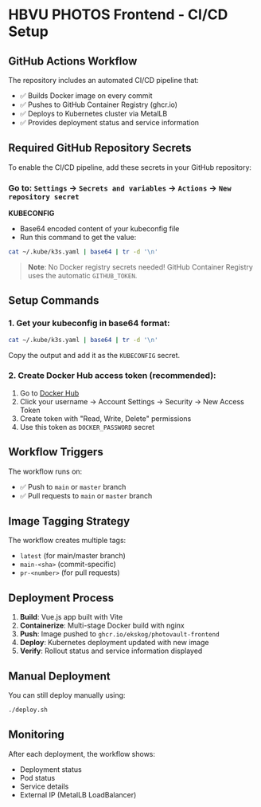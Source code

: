# HBVU PHOTOS Frontend - CI/CD Setup

## GitHub Actions Workflow

The repository includes an automated CI/CD pipeline that:
- ✅ Builds Docker image on every commit
- ✅ Pushes to GitHub Container Registry (ghcr.io)
- ✅ Deploys to Kubernetes cluster via MetalLB
- ✅ Provides deployment status and service information

## Required GitHub Repository Secrets

To enable the CI/CD pipeline, add these secrets in your GitHub repository:

### Go to: `Settings` → `Secrets and variables` → `Actions` → `New repository secret`

**KUBECONFIG**
- Base64 encoded content of your kubeconfig file
- Run this command to get the value:
```bash
cat ~/.kube/k3s.yaml | base64 | tr -d '\n'
```

> **Note**: No Docker registry secrets needed! GitHub Container Registry uses the automatic `GITHUB_TOKEN`.

## Setup Commands

### 1. Get your kubeconfig in base64 format:
```bash
cat ~/.kube/k3s.yaml | base64 | tr -d '\n'
```
Copy the output and add it as the `KUBECONFIG` secret.

### 2. Create Docker Hub access token (recommended):
1. Go to [Docker Hub](https://hub.docker.com)
2. Click your username → Account Settings → Security → New Access Token
3. Create token with "Read, Write, Delete" permissions
4. Use this token as `DOCKER_PASSWORD` secret

## Workflow Triggers

The workflow runs on:
- ✅ Push to `main` or `master` branch
- ✅ Pull requests to `main` or `master` branch

## Image Tagging Strategy

The workflow creates multiple tags:
- `latest` (for main/master branch)
- `main-<sha>` (commit-specific)
- `pr-<number>` (for pull requests)

## Deployment Process

1. **Build**: Vue.js app built with Vite
2. **Containerize**: Multi-stage Docker build with nginx
3. **Push**: Image pushed to `ghcr.io/ekskog/photovault-frontend`
4. **Deploy**: Kubernetes deployment updated with new image
5. **Verify**: Rollout status and service information displayed

## Manual Deployment

You can still deploy manually using:
```bash
./deploy.sh
```

## Monitoring

After each deployment, the workflow shows:
- Deployment status
- Pod status
- Service details
- External IP (MetalLB LoadBalancer)
